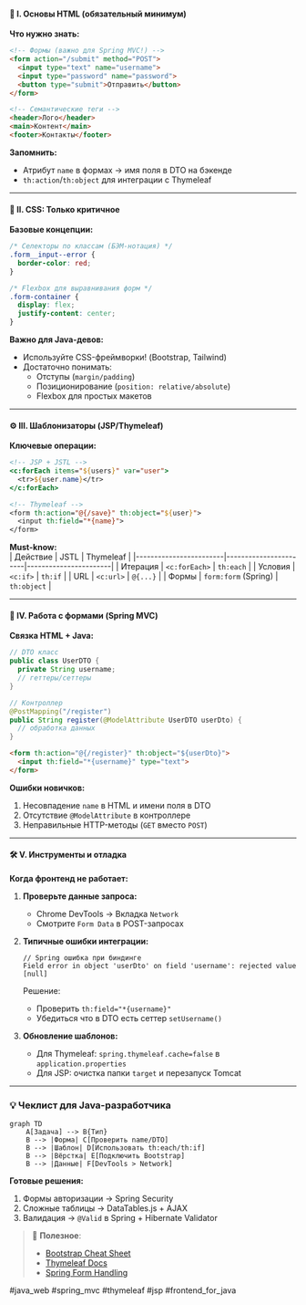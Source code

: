#### 🧱 **I. Основы HTML (обязательный минимум)**  
**Что нужно знать:**  
```html
<!-- Формы (важно для Spring MVC!) -->
<form action="/submit" method="POST">
  <input type="text" name="username">
  <input type="password" name="password">
  <button type="submit">Отправить</button>
</form>

<!-- Семантические теги -->
<header>Лого</header>
<main>Контент</main>
<footer>Контакты</footer>
```

**Запомнить:**  
- Атрибут `name` в формах → имя поля в DTO на бэкенде  
- `th:action`/`th:object` для интеграции с Thymeleaf  

---

#### 🎨 **II. CSS: Только критичное**  
**Базовые концепции:**  
```css
/* Селекторы по классам (БЭМ-нотация) */
.form__input--error { 
  border-color: red;
}

/* Flexbox для выравнивания форм */
.form-container {
  display: flex;
  justify-content: center;
}
```

**Важно для Java-девов:**  
- Используйте CSS-фреймворки! (Bootstrap, Tailwind)  
- Достаточно понимать:  
  - Отступы (`margin/padding`)  
  - Позиционирование (`position: relative/absolute`)  
  - Flexbox для простых макетов  

---

#### ⚙️ **III. Шаблонизаторы (JSP/Thymeleaf)**  
**Ключевые операции:**  
```jsp
<!-- JSP + JSTL -->
<c:forEach items="${users}" var="user">
  <tr>${user.name}</tr>
</c:forEach>

<!-- Thymeleaf -->
<form th:action="@{/save}" th:object="${user}">
  <input th:field="*{name}">
</form>
```

**Must-know:**  
| Действие               | JSTL                  | Thymeleaf             |
|------------------------|-----------------------|-----------------------|
| Итерация               | `<c:forEach>`         | `th:each`             |
| Условия                | `<c:if>`              | `th:if`               |
| URL                    | `<c:url>`             | `@{...}`              |
| Формы                  | `form:form` (Spring)  | `th:object`           |

---

#### 🔄 **IV. Работа с формами (Spring MVC)**  
**Связка HTML + Java:**  
```java
// DTO класс
public class UserDTO {
  private String username;
  // геттеры/сеттеры
}

// Контроллер
@PostMapping("/register")
public String register(@ModelAttribute UserDTO userDto) {
  // обработка данных
}
```
```html
<form th:action="@{/register}" th:object="${userDto}">
  <input th:field="*{username}" type="text">
</form>
```

**Ошибки новичков:**  
1. Несовпадение `name` в HTML и имени поля в DTO  
2. Отсутствие `@ModelAttribute` в контроллере  
3. Неправильные HTTP-методы (`GET` вместо `POST`)

---

#### 🛠️ **V. Инструменты и отладка**  
**Когда фронтенд не работает:**  
1. **Проверьте данные запроса:**  
   - Chrome DevTools → Вкладка `Network`  
   - Смотрите `Form Data` в POST-запросах  

2. **Типичные ошибки интеграции:**  
   ```log
   // Spring ошибка при биндинге
   Field error in object 'userDto' on field 'username': rejected value [null]
   ```
   Решение:  
   - Проверить `th:field="*{username}"`  
   - Убедиться что в DTO есть сеттер `setUsername()`  

3. **Обновление шаблонов:**  
   - Для Thymeleaf: `spring.thymeleaf.cache=false` в `application.properties`  
   - Для JSP: очистка папки `target` и перезапуск Tomcat  

---

### 💡 **Чеклист для Java-разработчика**  
```mermaid
graph TD
    A[Задача] --> B{Тип}
    B --> |Форма| C[Проверить name/DTO]
    B --> |Шаблон| D[Использовать th:each/th:if]
    B --> |Вёрстка| E[Подключить Bootstrap]
    B --> |Данные| F[DevTools > Network]
```

**Готовые решения:**  
1. Формы авторизации → Spring Security  
2. Сложные таблицы → DataTables.js + AJAX  
3. Валидация → `@Valid` в Spring + Hibernate Validator  

> 🔗 **Полезное**:  
> - [Bootstrap Cheat Sheet](https://bootstrap-cheatsheet.themeselection.com/)  
> - [Thymeleaf Docs](https://www.thymeleaf.org/doc/tutorials/3.1/usingthymeleaf.html)  
> - [Spring Form Handling](https://spring.io/guides/gs/handling-form-submission/)  

#java_web #spring_mvc #thymeleaf #jsp #frontend_for_java